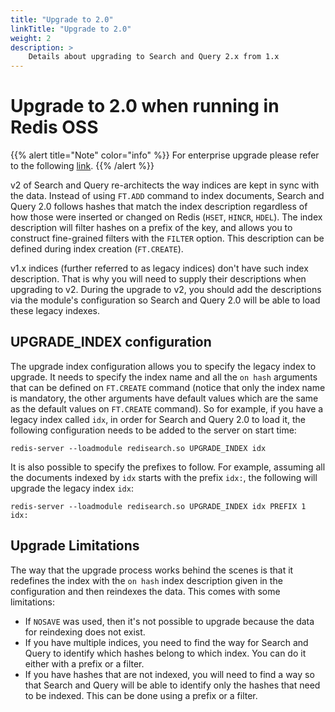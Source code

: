 ```yaml
---
title: "Upgrade to 2.0"
linkTitle: "Upgrade to 2.0"
weight: 2
description: >
    Details about upgrading to Search and Query 2.x from 1.x
---
```


# Upgrade to 2.0 when running in Redis OSS

{{% alert title="Note" color="info" %}}
For enterprise upgrade please refer to the following [link](https://docs.redislabs.com/latest/modules/redisearch/).
{{% /alert %}}

v2 of Search and Query re-architects the way indices are kept in sync with the data. Instead of using `FT.ADD` command to index documents, Search and Query 2.0 follows hashes that match the index description regardless of how those were inserted or changed on Redis (`HSET`, `HINCR`, `HDEL`). The index description will filter hashes on a prefix of the key, and allows you to construct fine-grained filters with the `FILTER` option. This description can be defined during index creation (`FT.CREATE`). 

v1.x indices (further referred to as legacy indices) don't have such index description. That is why you will need to supply their descriptions when upgrading to v2. During the upgrade to v2, you should add the descriptions via the module's configuration so Search and Query 2.0 will be able to load these legacy indexes.

## UPGRADE_INDEX configuration

The upgrade index configuration allows you to specify the legacy index to upgrade. It needs to specify the index name and all the `on hash` arguments that can be defined on `FT.CREATE` command (notice that only the index name is mandatory, the other arguments have default values which are the same as the default values on `FT.CREATE` command). So for example, if you have a legacy index called `idx`, in order for Search and Query 2.0 to load it, the following configuration needs to be added to the server on start time:
```
redis-server --loadmodule redisearch.so UPGRADE_INDEX idx
```

It is also possible to specify the prefixes to follow. For example, assuming all the documents indexed by `idx` starts with the prefix `idx:`, the following will upgrade the legacy index `idx`:
```
redis-server --loadmodule redisearch.so UPGRADE_INDEX idx PREFIX 1 idx:
```

## Upgrade Limitations

The way that the upgrade process works behind the scenes is that it redefines the index with the `on hash` index description given in the configuration and then reindexes the data. This comes with some limitations:

* If `NOSAVE` was used, then it's not possible to upgrade because the data for reindexing does not exist.
* If you have multiple indices, you need to find the way for Search and Query to identify which hashes belong to which index. You can do it either with a prefix or a filter.
* If you have hashes that are not indexed, you will need to find a way so that Search and Query will be able to identify only the hashes that need to be indexed. This can be done using a prefix or a filter.
